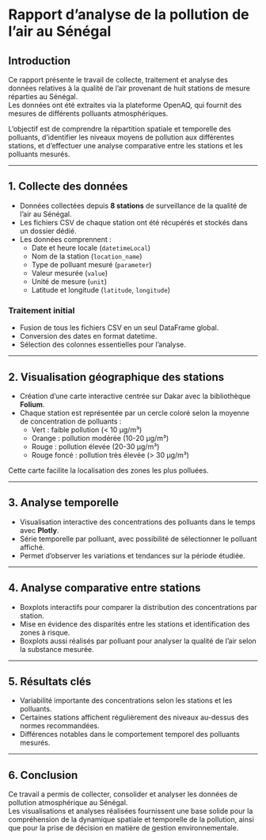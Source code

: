# Rapport d’analyse de la pollution de l’air au Sénégal

## Introduction

Ce rapport présente le travail de collecte, traitement et analyse des données relatives à la qualité de l’air provenant de huit stations de mesure réparties au Sénégal.  
Les données ont été extraites via la plateforme OpenAQ, qui fournit des mesures de différents polluants atmosphériques.

L’objectif est de comprendre la répartition spatiale et temporelle des polluants, d’identifier les niveaux moyens de pollution aux différentes stations, et d’effectuer une analyse comparative entre les stations et les polluants mesurés.

---

## 1. Collecte des données

- Données collectées depuis **8 stations** de surveillance de la qualité de l’air au Sénégal.
- Les fichiers CSV de chaque station ont été récupérés et stockés dans un dossier dédié.
- Les données comprennent :
  - Date et heure locale (`datetimeLocal`)
  - Nom de la station (`location_name`)
  - Type de polluant mesuré (`parameter`)
  - Valeur mesurée (`value`)
  - Unité de mesure (`unit`)
  - Latitude et longitude (`latitude`, `longitude`)

### Traitement initial

- Fusion de tous les fichiers CSV en un seul DataFrame global.
- Conversion des dates en format datetime.
- Sélection des colonnes essentielles pour l’analyse.

---

## 2. Visualisation géographique des stations

- Création d’une carte interactive centrée sur Dakar avec la bibliothèque **Folium**.
- Chaque station est représentée par un cercle coloré selon la moyenne de concentration de polluants :
  - Vert : faible pollution (< 10 µg/m³)
  - Orange : pollution modérée (10-20 µg/m³)
  - Rouge : pollution élevée (20-30 µg/m³)
  - Rouge foncé : pollution très élevée (> 30 µg/m³)
  
Cette carte facilite la localisation des zones les plus polluées.

---

## 3. Analyse temporelle

- Visualisation interactive des concentrations des polluants dans le temps avec **Plotly**.
- Série temporelle par polluant, avec possibilité de sélectionner le polluant affiché.
- Permet d’observer les variations et tendances sur la période étudiée.

---

## 4. Analyse comparative entre stations

- Boxplots interactifs pour comparer la distribution des concentrations par station.
- Mise en évidence des disparités entre les stations et identification des zones à risque.
- Boxplots aussi réalisés par polluant pour analyser la qualité de l’air selon la substance mesurée.

---

## 5. Résultats clés

- Variabilité importante des concentrations selon les stations et les polluants.
- Certaines stations affichent régulièrement des niveaux au-dessus des normes recommandées.
- Différences notables dans le comportement temporel des polluants mesurés.

---

## 6. Conclusion

Ce travail a permis de collecter, consolider et analyser les données de pollution atmosphérique au Sénégal.  
Les visualisations et analyses réalisées fournissent une base solide pour la compréhension de la dynamique spatiale et temporelle de la pollution, ainsi que pour la prise de décision en matière de gestion environnementale.


